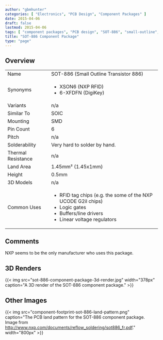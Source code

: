 ```yaml
---
author: "gbmhunter"
categories: [ "Electronics", "PCB Design", "Component Packages" ]
date: 2015-04-06
draft: false
lastmod: 2015-04-06
tags: [ "component packages", "PCB design", "SOT-886", "small-outline", "transistor", "XSON-6", "6-XFDFN" ]
title: "SOT-886 Component Package"
type: "page"
---
```


## Overview

<table>
  <tbody>
    <tr>
      <td>Name</td>
      <td>SOT-886 (Small Outline Transistor 886)</td>
    </tr>
    <tr>
      <td>Synonyms</td>
      <td>
      <ul>
      <li>XSON6 (NXP RFID)</li>
      <li>6-XFDFN (DigiKey)</li>
      </ul>
      </td>
    </tr>
    <tr>
      <td>Variants</td>
      <td>n/a</td>
    </tr>
    <tr>
      <td>Similar To</td>
      <td>SOIC</td>
    </tr>
    <tr>
      <td>Mounting</td>
      <td>SMD</td>
    </tr>
    <tr>
      <td>Pin Count</td>
      <td>6</td>
    </tr>
    <tr>
      <td>Pitch</td>
      <td>n/a</td>
    </tr>
    <tr>
      <td>Solderability</td>
      <td>Very hard to solder by hand.</td>
    </tr>
    <tr>
      <td>Thermal Resistance</td>
      <td>n/a</td>
    </tr>
    <tr>
      <td>Land Area</td>
      <td>1.45mm² (1.45x1mm)</td>
    </tr>
    <tr>
      <td>Height</td>
      <td>0.5mm</td>
    </tr>
    <tr>
      <td>3D Models</td>
      <td>n/a</td>
    </tr>
    <tr>
      <td>Common Uses</td>
      <td>
      <ul>
      <li>RFID tag chips (e.g. the some of the NXP UCODE G2il chips)</li>
      <li>Logic gates</li>
      <li>Buffers/line drivers</li>
      <li>Linear voltage regulators</li>
      </ul>
      </td>
    </tr>
  </tbody>
</table>

## Comments

NXP seems to be the only manufacturer who uses this package.

## 3D Renders

{{< img src="sot-886-component-package-3d-render.jpg" width="378px" caption="A 3D render of the SOT-886 component package." >}}

## Other Images

{{< img src="component-footprint-sot-886-land-pattern.png" caption="The PCB land pattern for the SOT-886 component package. Image from http://www.nxp.com/documents/reflow_soldering/sot886_fr.pdf." width="800px" >}}
